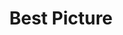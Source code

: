 ---
title: "Best Picture"
edition: 2018
film: silver-lake.md
image: https://m.media-amazon.com/images/M/MV5BNTIzYzJiMzctOGZmNy00M2E4LWFlM2YtMDdjMzg0YTE2ZDIzXkEyXkFqcGdeQXVyNzI1NzMxNzM@._V1_.jpg
type: award
weight: 1
---